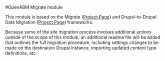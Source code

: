 #OpenABM Migrate module

This module is based on the Migrate ([Project Page](https://www.drupal.org/project/migrate)) and Drupal-to-Drupal Data Migration ([Project Page](https://www.drupal.org/project/migrate_d2d)) frameworks.

Because some of the site migration process involves additional actions outside of the scope of this module, an additional readme file will be added that outlines the full migration procedure, including settings changes to be made on the destination Drupal instance, importing updated content type definitions, etc.
